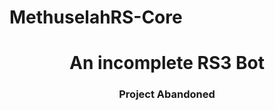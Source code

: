 # MethuselahRS-Core
<h1 align="center">An incomplete RS3 Bot</h1> 
<h3 align="center">Project Abandoned</h3>

